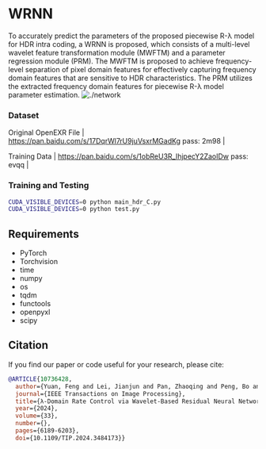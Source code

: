 # WRNN
To accurately predict the parameters of the proposed piecewise
R-λ model for HDR intra coding, a WRNN is proposed,
which consists of a multi-level wavelet feature transformation
module (MWFTM) and a parameter regression module
(PRM). The MWFTM is proposed to achieve frequency-level
separation of pixel domain features for effectively capturing
frequency domain features that are sensitive to HDR characteristics.
The PRM utilizes the extracted frequency domain
features for piecewise R-λ model parameter estimation.
![./network](https://github.com/TJU-Videocoding/WRNN/blob/main/WRNN/network.jpg)

### Dataset

Original OpenEXR File | https://pan.baidu.com/s/17DqrWl7rU9juVsxrMGadKg  pass: 2m98 |

Training Data         | https://pan.baidu.com/s/1obReU3R_IhjpecY2ZaoIDw  pass: evqq |

### Training and Testing
```bash
CUDA_VISIBLE_DEVICES=0 python main_hdr_C.py
CUDA_VISIBLE_DEVICES=0 python test.py
```

## Requirements
- PyTorch
- Torchvision
- time
- numpy
- os
- tqdm
- functools
- openpyxl
- scipy


## Citation

If you find our paper or code useful for your research, please cite:

```BibTex
@ARTICLE{10736428,
  author={Yuan, Feng and Lei, Jianjun and Pan, Zhaoqing and Peng, Bo and Xie, Haoran},
  journal={IEEE Transactions on Image Processing}, 
  title={λ-Domain Rate Control via Wavelet-Based Residual Neural Network for VVC HDR Intra Coding}, 
  year={2024},
  volume={33},
  number={},
  pages={6189-6203},
  doi={10.1109/TIP.2024.3484173}}
```